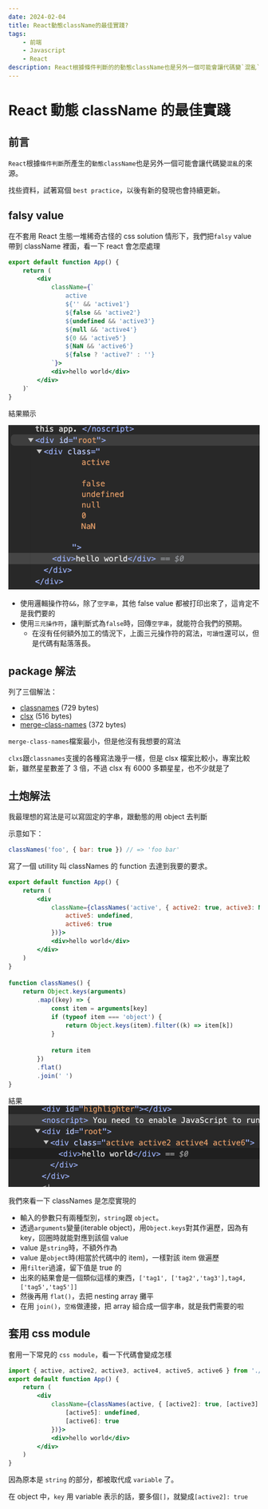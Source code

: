 ```yaml
---
date: 2024-02-04
title: React動態className的最佳實踐?
tags:
    - 前端
    - Javascript
    - React
description: React根據條件判斷的的動態className也是另外一個可能會讓代碼變`混亂`的來源，找些資料，試著寫個 best practice..
---
```


# React 動態 className 的最佳實踐

## 前言

`React`根據`條件判斷`所產生的`動態className`也是另外一個可能會讓代碼變`混亂`的來源。

找些資料，試著寫個 `best practice`，以後有新的發現也會持續更新。

## falsy value

在不套用 React 生態一堆稀奇古怪的 css solution 情形下，我們把`falsy` value 帶到 className 裡面，看一下 react 會怎麼處理

```jsx
export default function App() {
    return (
        <div
            className={`
                active
                ${'' && 'active1'}
                ${false && 'active2'}
                ${undefined && 'active3'}
                ${null && 'active4'}
                ${0 && 'active5'}
                ${NaN && 'active6'}
                ${false ? 'active7' : ''}
            `}>
            <div>hello world</div>
        </div>
    )ˋ
}
```

結果顯示

![className](../images/2024-02-04_className/01.png)

-   使用邏輯操作符`&&`，除了`空字串`，其他 false value 都被打印出來了，這肯定不是我們要的
-   使用`三元操作符`，讓判斷式為`false`時，回傳`空字串`，就能符合我們的預期。
    -   在沒有任何額外加工的情況下，上面三元操作符的寫法，`可讀性`還可以，但是代碼有點落落長。

## package 解法

列了三個解法：

-   [classnames](https://github.com/JedWatson/classnames) (729 bytes)
-   [clsx](https://github.com/lukeed/clsx) (516 bytes)
-   [merge-class-names](https://github.com/wojtekmaj/merge-class-names) (372 bytes)

`merge-class-names`檔案最小，但是他沒有我想要的寫法

`clxs`跟`classnames`支援的各種寫法幾乎一樣，但是 clsx 檔案比較小，專案比較新，雖然星星數差了 3 倍，不過 clsx 有 6000 多顆星星，也不少就是了

## 土炮解法

我最理想的寫法是可以寫固定的字串，跟動態的用 object 去判斷

示意如下：

```jsx
classNames('foo', { bar: true }) // => 'foo bar'
```

寫了一個 utillity 叫 classNames 的 function 去達到我要的要求。

```jsx
export default function App() {
    return (
        <div
            className={classNames('active', { active2: true, active3: NaN }, 'active4', {
                active5: undefined,
                active6: true
            })}>
            <div>hello world</div>
        </div>
    )
}

function classNames() {
    return Object.keys(arguments)
        .map((key) => {
            const item = arguments[key]
            if (typeof item === 'object') {
                return Object.keys(item).filter((k) => item[k])
            }

            return item
        })
        .flat()
        .join(' ')
}
```

結果
![result](../images/2024-02-04_className/02.png)

我們來看一下 classNames 是怎麼實現的

-   輸入的參數只有兩種型別，`string`跟 `object`。
-   透過`arguments`變量(iterable object)，用`Object.keys`對其作遍歷，因為有 key，回圈時就能對應到該個 value
-   value 是`string`時，不額外作為
-   value 是`object`時(相當於代碼中的 item)，一樣對該 item 做遍歷
-   用`filter`過濾，留下值是 true 的
-   出來的結果會是一個類似這樣的東西，`['tag1', ['tag2','tag3'],tag4,['tag5','tag5']]`
-   然後再用 `flat()`，去把 nesting array 攤平
-   在用 `join()`，`空格`做連接，把 array 組合成一個字串，就是我們需要的啦

## 套用 css module

套用一下常見的 `css module`，看一下代碼會變成怎樣

```jsx
import { active, active2, active3, active4, active5, active6 } from './App.module.css'
export default function App() {
    return (
        <div
            className={classNames(active, { [active2]: true, [active3]: NaN }, active4, {
                [active5]: undefined,
                [active6]: true
            })}>
            <div>hello world</div>
        </div>
    )
}
```

因為原本是 `string` 的部分，都被取代成 `variable` 了。

在 object 中，`key` 用 variable 表示的話，要多個`[]`，就變成`[active2]: true`

<Comment />
